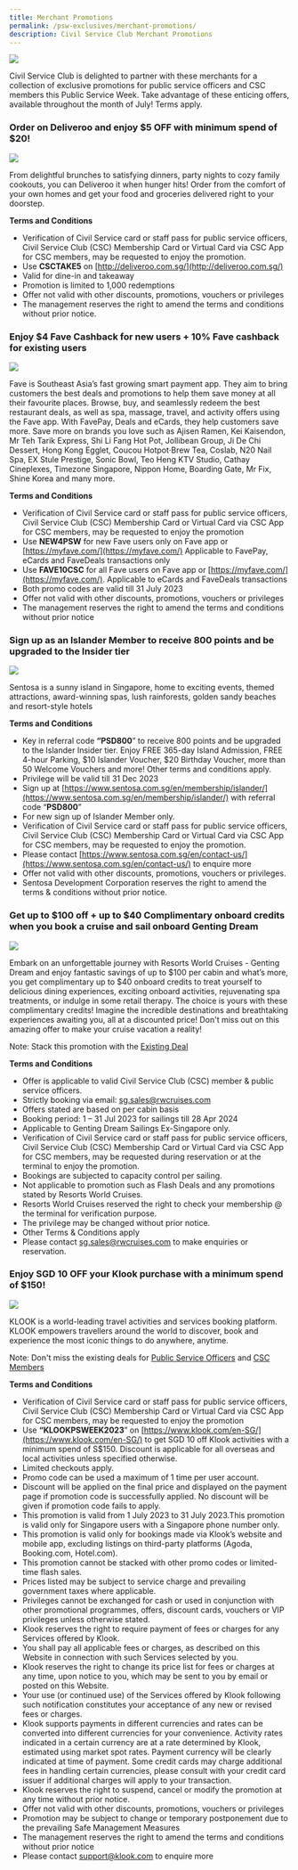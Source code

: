 ```yaml
---
title: Merchant Promotions
permalink: /psw-exclusives/merchant-promotions/
description: Civil Service Club Merchant Promotions
---
```

<script src="[https://assets.dcube.cloud/scripts/wogaa.js](https://assets.dcube.cloud/scripts/wogaa.js)\"></script>
![](/images/PSW2023%20Exclusive_image/psw_merchant_promo.png)
<br> 

Civil Service Club is delighted to partner with these merchants for a collection of exclusive promotions for public service officers and CSC members this Public Service Week. Take advantage of these enticing offers, available throughout the month of July! Terms apply.



### Order on Deliveroo and enjoy $5 OFF with minimum spend of $20!

![](/images/PSW2023%20Exclusive_image/psw%20week%20listing%20-%2028062023-100.jpg)

From delightful brunches to satisfying dinners, party nights to cozy family cookouts, you can Deliveroo it when hunger hits! Order from the comfort of your own homes and get your food and groceries delivered right to your doorstep. 

**Terms and Conditions**

* Verification of Civil Service card or staff pass for public service officers, Civil Service Club (CSC) Membership Card or Virtual Card via CSC App for CSC members, may be requested to enjoy the promotion.
* Use **CSCTAKE5** on [http://deliveroo.com.sg/](http://deliveroo.com.sg/) 
* Valid for dine-in and takeaway
* Promotion is limited to 1,000 redemptions
* Offer not valid with other discounts, promotions, vouchers or privileges
* The management reserves the right to amend the terms and conditions without prior notice.


### Enjoy $4 Fave Cashback for new users + 10% Fave cashback for existing users

![](/images/PSW2023%20Exclusive_image/fave_promo.jpg)

Fave is Southeast Asia’s fast growing smart payment app. They aim to bring customers the best deals and promotions to help them save money at all their favourite places. Browse, buy, and seamlessly redeem the best restaurant deals, as well as spa, massage, travel, and activity offers using the Fave app. With FavePay, Deals and eCards, they help customers save more. Save more on brands you love such as Ajisen Ramen, Kei Kaisendon, Mr Teh Tarik Express, Shi Li Fang Hot Pot, Jollibean Group, Ji De Chi Dessert, Hong Kong Egglet, Coucou Hotpot‧Brew Tea, Coslab, N20 Nail Spa, EX Stule Prestige, Sonic Bowl, Teo Heng KTV Studio, Cathay Cineplexes, Timezone Singapore, Nippon Home, Boarding Gate, Mr Fix, Shine Korea and many more.

**Terms and Conditions**

* Verification of Civil Service card or staff pass for public service officers, Civil Service Club (CSC) Membership Card or Virtual Card via CSC App for CSC members, may be requested to enjoy the promotion
* Use **NEW4PSW** for new Fave users only on Fave app or [https://myfave.com/](https://myfave.com/) Applicable to FavePay, eCards and FaveDeals transactions only
* Use **FAVE10CSC** for all Fave users on Fave app or [https://myfave.com/](https://myfave.com/). Applicable to eCards and FaveDeals transactions 
* Both promo codes are valid till 31 July 2023
* Offer not valid with other discounts, promotions, vouchers or privileges
* The management reserves the right to amend the terms and conditions without prior notice


### Sign up as an Islander Member to receive 800 points and be upgraded to the Insider tier

![](/images/PSW2023%20Exclusive_image/sentosa_sg_islander_psd_1220x600px.jpg)

Sentosa is a sunny island in Singapore, home to exciting events, themed attractions, award-winning spas, lush rainforests, golden sandy beaches and resort-style hotels


**Terms and Conditions**
* Key in referral code **“PSD800**” to receive 800 points and be upgraded to the Islander Insider tier. Enjoy FREE 365-day Island Admission, FREE 4-hour Parking, $10 Islander Voucher, $20 Birthday Voucher, more than 50 Welcome Vouchers and more! Other terms and conditions apply.
* Privilege will be valid till 31 Dec 2023
* Sign up at [https://www.sentosa.com.sg/en/membership/islander/](https://www.sentosa.com.sg/en/membership/islander/) with referral code “**PSD800**” 
* For new sign up of Islander Member only.
* Verification of Civil Service card or staff pass for public service officers, Civil Service Club (CSC) Membership Card or Virtual Card via CSC App for CSC members, may be requested to enjoy the promotion.
* Please contact [https://www.sentosa.com.sg/en/contact-us/](https://www.sentosa.com.sg/en/contact-us/) to enquire more
* Offer not valid with other discounts, promotions, vouchers or privileges.
* Sentosa Development Corporation reserves the right to amend the terms &amp; conditions without prior notice.

### Get up to $100 off + up to $40 Complimentary onboard credits when you book a cruise and sail onboard Genting Dream

![](/images/PSW2023%20Exclusive_image/rws_psw_promo.jpg)

Embark on an unforgettable journey with Resorts World Cruises - Genting Dream and enjoy fantastic savings of up to $100 per cabin and what’s more, you get complimentary up to $40 onboard credits to treat yourself to delicious dining experiences, exciting onboard activities, rejuvenating spa treatments, or indulge in some retail therapy. The choice is yours with these complimentary credits! Imagine the incredible destinations and breathtaking experiences awaiting you, all at a discounted price! Don't miss out on this amazing offer to make your cruise vacation a reality!

Note: Stack this promotion with the [Existing Deal](https://csc.sg/Partners/rwc)

**Terms and Conditions**

* Offer is applicable to valid Civil Service Club (CSC) member &amp; public service officers.
* Strictly booking via email: <a href="mailto: sg.sales@rwcruises.com"> sg.sales@rwcruises.com</a>
* Offers stated are based on per cabin basis
* Booking period: 1 – 31 Jul 2023 for sailings till 28 Apr 2024
* Applicable to Genting Dream Sailings Ex-Singapore only.
* Verification of Civil Service card or staff pass for public service officers, Civil Service Club (CSC) Membership Card or Virtual Card via CSC App for CSC members, may be requested during reservation or at the terminal to enjoy the promotion.
* Bookings are subjected to capacity control per sailing.
* Not applicable to promotion such as Flash Deals and any promotions stated by Resorts World Cruises.
* Resorts World Cruises reserved the right to check your membership @ the terminal for verification purpose.
* The privilege may be changed without prior notice.
* Other Terms &amp; Conditions apply
* Please contact <a href="mailto: sg.sales@rwcruises.com"> sg.sales@rwcruises.com</a> to make enquiries or reservation.

### Enjoy SGD 10 OFF your Klook purchase with a minimum spend of $150!

![](/images/PSW2023%20Exclusive_image/csc-public-service-week_670x290_csc-banner.png)

KLOOK is a world-leading travel activities and services booking platform. KLOOK empowers travellers around the world to discover, book and experience the most iconic things to do anywhere, anytime.

Note: Don't miss the existing deals for [Public Service Officers](https://www.klook.com/business/pso-sg) and [CSC Members](https://csc.sg/Partners/klook)

**Terms and Conditions**
  
* Verification of Civil Service card or staff pass for public service officers, Civil Service Club (CSC) Membership Card or Virtual Card via CSC App for CSC members, may be requested to enjoy the promotion
* Use **“KLOOKPSWEEK2023**” on [https://www.klook.com/en-SG/](https://www.klook.com/en-SG/) to get SGD 10 off Klook activities with a minimum spend of S$150. Discount is applicable for all overseas and local activities unless specified otherwise.
* Limited checkouts apply.
* Promo code can be used a maximum of 1 time per user account.
* Discount will be applied on the final price and displayed on the payment page if promotion code is successfully applied. No discount will be given if promotion code fails to apply.
* This promotion is valid from 1 July 2023 to 31 July 2023.This promotion is valid only for Singapore users with a Singapore phone number only.&nbsp;
* This promotion is valid only for bookings made via Klook’s website and mobile app, excluding listings on third-party platforms (Agoda, Booking.com, Hotel.com).
* This promotion cannot be stacked with other promo codes or limited-time flash sales.&nbsp;
* Prices listed may be subject to service charge and prevailing government taxes where applicable.
* Privileges cannot be exchanged for cash or used in conjunction with other promotional programmes, offers, discount cards, vouchers or VIP privileges unless otherwise stated.
* Klook reserves the right to require payment of fees or charges for any Services offered by Klook.
* You shall pay all applicable fees or charges, as described on this Website in connection with such Services selected by you.
* Klook reserves the right to change its price list for fees or charges at any time, upon notice to you, which may be sent to you by email or posted on this Website.
* Your use (or continued use) of the Services offered by Klook following such notification constitutes your acceptance of any new or revised fees or charges.
* Klook supports payments in different currencies and rates can be converted into different currencies for your convenience. Activity rates indicated in a certain currency are at a rate determined by Klook, estimated using market spot rates. Payment currency will be clearly indicated at time of payment. Some credit cards may charge additional fees in handling certain currencies, please consult with your credit card issuer if additional charges will apply to your transaction.
* Klook reserves the right to suspend, cancel or modify the promotion at any time without prior notice.
* Offer not valid with other discounts, promotions, vouchers or privileges
* Promotion may be subject to change or temporary postponement due to the prevailing Safe Management Measures
* The management reserves the right to amend the terms and conditions without prior notice
* Please contact <a href="mailto: support@klook.com"> support@klook.com</a> to enquire more